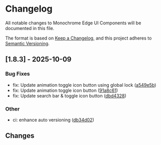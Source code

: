 # Changelog

All notable changes to Monochrome Edge UI Components will be documented in this file.

The format is based on [Keep a Changelog](https://keepachangelog.com/en/1.0.0/),
and this project adheres to [Semantic Versioning](https://semver.org/spec/v2.0.0.html).

## [1.8.3] - 2025-10-09

### Bug Fixes

- fix: Update animation toggle icon button using global lock ([a549e5b](../../commit/a549e5b9b04fae3f2be54b27ea516e08063bc49f))
- fix: Update animation toggle icon button ([91a8c61](../../commit/91a8c61e420a5f12052785b491a7deda6b408dbf))
- fix: Update search bar & toggle icon button ([dbd4328](../../commit/dbd4328e9930d54e368d623ab306f3a1302d03b4))

### Other

- ci: enhance auto versioning ([db34d02](../../commit/db34d027fbb583a8f3efdfd6dba54eaa2d399522))

## Changes

